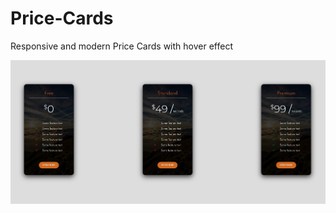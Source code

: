 # Price-Cards

Responsive and modern Price Cards with hover effect

<img src="https://github.com/OmarIsmail7980/Price-Cards/blob/main/images/pg1.jpg">
